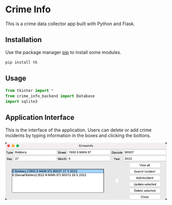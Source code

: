 # Crime Info
This is a crime data collector app built with Python and Flask.

## Installation
Use the package manager [pip](https://pip.pypa.io/en/stable/) to install some modules.
```bash
pip install tk
```

## Usage
```python
from tkinter import *
from crime_info_backend import Database
import sqlite3
```

## Application Interface
This is the interface of the application. Users can delete or add crime incidents by typing information in the boxes and clicking the bottons.

![image](https://github.com/carolyntw/crime-info/blob/main/image/interface.png)
